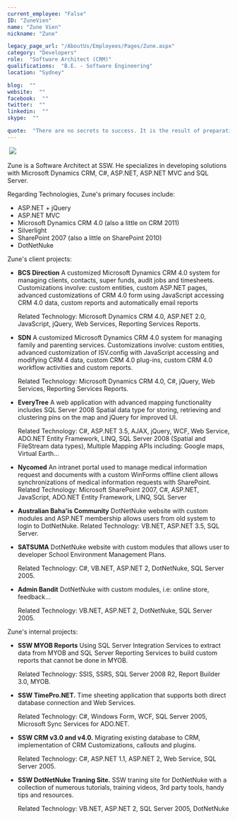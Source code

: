 ```yaml
---
current_employee: "False"
ID: "ZuneVien"
name: "Zune Vien"
nickname: "Zune"

legacy_page_url: "/AboutUs/Employees/Pages/Zune.aspx"
category: "Developers"
role:  "Software Architect (CRM)"
qualifications:  "B.E. - Software Engineering"
location: "Sydney"

blog:  ""
website:  ""
facebook:  ""
twitter:  ""
linkedin:  ""
skype:  ""

quote:  "There are no secrets to success. It is the result of preparation, hard work, and learning from failure."
---
```


  

​​ ![](/AboutUs/Employees/PublishingImages/DynamicsS(rgb)_1135_1133_1134.jpg)   

 Zune is a Software Architect at SSW. He specializes in developing solutions with Microsoft Dynamics CRM, C#, ASP.NET, ASP.NET MVC and SQL Server.  

 Regarding Technologies, Zune's primary focuses include: 

*   ASP.NET + jQuery 
*   ASP.NET MVC 
*   Microsoft Dynamics CRM 4.0 (also a little on CRM 2011) 
*   Silverlight 
*   SharePoint 2007 (also a little on SharePoint 2010) 
*   DotNetNuke 

Zune's client projects:

*   **BCS Direction** A customized Microsoft Dynamics CRM 4.0 system for managing clients, contacts, super funds, audit jobs and timesheets. Customizations involve: custom entities, custom ASP.NET pages, advanced customizations of CRM 4.0 form using JavaScript accessing CRM 4.0 data, custom reports and automatically email reports   

    Related Technology: Microsoft Dynamics CRM 4.0, ASP.NET 2.0, JavaScript, jQuery, Web Services, Reporting Services Reports. 
*   **SDN** A customized Microsoft Dynamics CRM 4.0 system for managing family and parenting services. Customizations involve: custom entities, advanced customization of ISV.config with JavaScript accessing and modifying CRM 4 data, custom CRM 4.0 plug-ins, custom CRM 4.0 workflow activities and custom reports.  

    Related Technology: Microsoft Dynamics CRM 4.0, C#, jQuery, Web Services, Reporting Services Reports. 
*   **EveryTree** A web application with advanced mapping functionality includes SQL Server 2008 Spatial data type for storing, retrieving and clustering pins on the map and jQuery for improved UI.  

    Related Technology: C#, ASP.NET 3.5, AJAX, jQuery, WCF, Web Service, ADO.NET Entity Framework, LINQ, SQL Server 2008 (Spatial and FileStream data types), Multiple Mapping APIs including: Google maps, Virtual Earth... 
*   **Nycomed** An intranet portal used to manage medical information request and documents with a custom WinForms offline client allows synchronizations of medical information requests with SharePoint. Related Technology: Microsoft SharePoint 2007, C#, ASP.NET, JavaScript, ADO.NET Entity Framework, LINQ, SQL Server 
*   **Australian Baha'is Community** DotNetNuke website with custom modules and ASP.NET membership allows users from old system to login to DotNetNuke. Related Technology: VB.NET, ASP.NET 3.5, SQL Server. 
*   **SATSUMA** DotNetNuke website with custom modules that allows user to developer School Environment Management Plans.  

    Related Technology: C#, VB.NET, ASP.NET 2, DotNetNuke, SQL Server 2005. 
*   **Admin Bandit** DotNetNuke with custom modules, i.e: online store, feedback...  

    Related Technology: VB.NET, ASP.NET 2, DotNetNuke, SQL Server 2005. 

Zune's internal projects: 

*   **SSW MYOB Reports** Using SQL Server Integration Services to extract data from MYOB and SQL Server Reporting Services to build custom reports that cannot be done in MYOB.  

    Related Technology: SSIS, SSRS, SQL Server 2008 R2, Report Builder 3.0, MYOB. 
*   **SSW TimePro.NET.** Time sheeting application that supports both direct database connection and Web Services.  

    Related Technology: C#, Windows Form, WCF, SQL Server 2005, Microsoft Sync Services for ADO.NET. 
*   **SSW CRM v3.0 and v4.0.** Migrating existing database to CRM, implementation of CRM Customizations, callouts and plugins.  

    Related Technology: C#, ASP.NET 1.1, ASP.NET 2, Web Service, SQL Server 2005. 
*   **SSW DotNetNuke Traning Site.** SSW traning site for DotNetNuke with a collection of numerous tutorials, training videos, 3rd party tools, handy tips and resources.  

    Related Technology: VB.NET, ASP.NET 2, SQL Server 2005, DotNetNuke 